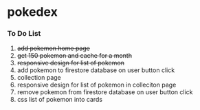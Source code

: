 # pokedex

### To Do List
1. ~~add pokemon home page~~
2. ~~get 150 pokemon and cache for a month~~
3. ~~responsive design for list of pokemon~~
4. add pokemon to firestore database on user button click
5. collection page
6. responsive design for list of pokemon in colleciton page
7. remove pokemon from firestore database on user button click
8. css list of pokemon into cards